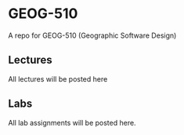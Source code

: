 # GEOG-510
A repo for GEOG-510 (Geographic Software Design)

## Lectures

All lectures will be posted here
## Labs

All lab assignments will be posted here.
